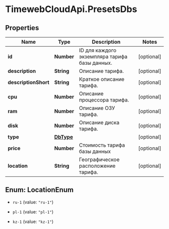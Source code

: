 # TimewebCloudApi.PresetsDbs

## Properties

Name | Type | Description | Notes
------------ | ------------- | ------------- | -------------
**id** | **Number** | ID для каждого экземпляра тарифа базы данных. | [optional] 
**description** | **String** | Описание тарифа. | [optional] 
**descriptionShort** | **String** | Краткое описание тарифа. | [optional] 
**cpu** | **Number** | Описание процессора тарифа. | [optional] 
**ram** | **Number** | Описание ОЗУ тарифа. | [optional] 
**disk** | **Number** | Описание диска тарифа. | [optional] 
**type** | [**DbType**](DbType.md) |  | [optional] 
**price** | **Number** | Стоимость тарифа базы данных | [optional] 
**location** | **String** | Географическое расположение тарифа. | [optional] 



## Enum: LocationEnum


* `ru-1` (value: `"ru-1"`)

* `pl-1` (value: `"pl-1"`)

* `kz-1` (value: `"kz-1"`)




